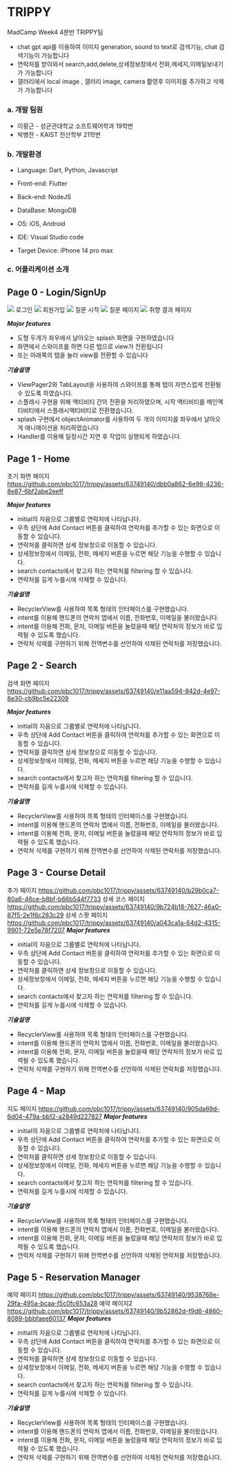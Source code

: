 # TRIPPY

MadCamp Week4 4분반 TRIPPY팀

- chat gpt api를 이용하여 이미지 generation, sound to text로 검색기능, chat 검색기능이 가능합니다
- 연락처를 받아와서 search,add,delete,상세정보창에서 전화,메세지,이메일보내기가 가능합니다
- 갤러리에서 local image , 갤러리 image, camera 촬영후 이미지를 추가하고 삭제가 가능합니다

### a. 개발 팀원

- 이황근 - 성균관대학교 소프트웨어학과 19학번
- 박병찬 - KAIST 전산학부 21학번

### b. 개발환경

- Language: Dart, Python, Javascript
- Front-end: Flutter
- Back-end: NodeJS
- DataBase: MongoDB
- OS: iOS, Android

- IDE: Visual Studio code
- Target Device: iPhone 14 pro max

### c. 어플리케이션 소개

## Page 0 - Login/SignUp

<image src="https://github.com/pbc1017/trippy/assets/63749140/a5b68119-9697-465b-88cc-626a82a33ae3" />
로그인
<image src="https://github.com/pbc1017/trippy/assets/63749140/6b1685f8-3cc3-4c40-aa53-50e91020b58e" />
회원가입
<image src="https://github.com/pbc1017/trippy/assets/63749140/24535037-a624-41a4-94c5-d28724370558" />
질문 시작
<image src="https://github.com/pbc1017/trippy/assets/63749140/13630b6f-9c71-4c81-8b32-078f42ea1511" />
질문 페이지
<image src="https://github.com/pbc1017/trippy/assets/63749140/98f71dba-26a4-4f1a-b4c4-1202a9b7a8df" />
취향 결과 페이지

***Major features***

- 도형 두개가 좌우에서 날아오는 splash 화면을 구현하였습니다
- 화면에서 스와이프를 하면 다른 탭으로 view가 전환됩니다
- 또는 아래쪽의 탭을 눌러 view를 전환할 수 있습니다

***기술설명***

- ViewPager2와 TabLayout을 사용하여 스와이프를 통해 탭이 자연스럽게 전환될 수 있도록 하였습니다.
- 스플래시 구현을 위해 액티비티 간의 전환을 처리하였으며, 시작 액티비티를 메인액티비티에서 스플래시액티비티로 전환했습니다.
- splash 구현에서 objectAnimator를 사용하여 두 개의 이미지를 좌우에서 날아오게 애니메이션을 처리하였습니다
- Handler를 이용해 일정시간 지연 후 작업이 실행되게 하였습니다.

## Page 1 - Home

초기 화면 페이지
https://github.com/pbc1017/trippy/assets/63749140/dbb0a862-6e98-4236-8e87-6bf2abe2eeff

***Major features***

- initial의 자음으로 그룹별로 연락처에 나타납니다.
- 우측 상단에 Add Contact 버튼을 클릭하여 연락처를 추가할 수 있는 화면으로 이동할 수 있습니다.
- 연락처를 클릭하면 상세 정보창으로 이동할 수 있습니다.
- 상세정보창에서 이메일, 전화, 메세지 버튼을 누르면 해당 기능을 수행할 수 있습니다.
- search contacts에서 찾고자 하는 연락처를 filtering 할 수 있습니다.
- 연락처를 길게 누를시에 삭제할 수 있습니다.

***기술설명***

- RecyclerView를 사용하여 목록 형태의 인터페이스를 구현했습니다.
- intent를 이용해 핸드폰의 연락처 앱에서 이름, 전화번호, 이메일을 불러왔습니다.
- intent를 이용해 전화, 문자, 이메일 버튼을 눌렀을때 해당 연락처의 정보가 바로 입력될 수 있도록 했습니다.
- 연락처 삭제를 구현하기 위해 전역변수를 선언하여 삭제된 연락처를 저장했습니다.

## Page 2 - Search

검색 화면 페이지
https://github.com/pbc1017/trippy/assets/63749140/e11aa594-842d-4e97-8e30-cb9bc5e22309

***Major features***

- initial의 자음으로 그룹별로 연락처에 나타납니다.
- 우측 상단에 Add Contact 버튼을 클릭하여 연락처를 추가할 수 있는 화면으로 이동할 수 있습니다.
- 연락처를 클릭하면 상세 정보창으로 이동할 수 있습니다.
- 상세정보창에서 이메일, 전화, 메세지 버튼을 누르면 해당 기능을 수행할 수 있습니다.
- search contacts에서 찾고자 하는 연락처를 filtering 할 수 있습니다.
- 연락처를 길게 누를시에 삭제할 수 있습니다.

***기술설명***

- RecyclerView를 사용하여 목록 형태의 인터페이스를 구현했습니다.
- intent를 이용해 핸드폰의 연락처 앱에서 이름, 전화번호, 이메일을 불러왔습니다.
- intent를 이용해 전화, 문자, 이메일 버튼을 눌렀을때 해당 연락처의 정보가 바로 입력될 수 있도록 했습니다.
- 연락처 삭제를 구현하기 위해 전역변수를 선언하여 삭제된 연락처를 저장했습니다.

## Page 3 - Course Detail

추가 페이지
https://github.com/pbc1017/trippy/assets/63749140/b29b0ca7-80a6-46ce-b8bf-b66b544f7733
상세 코스 페이지
https://github.com/pbc1017/trippy/assets/63749140/9b724b18-7627-46a0-87f5-2e1f6c283c29
상세 스팟 페이지
https://github.com/pbc1017/trippy/assets/63749140/a043ca1a-64d2-4315-9901-72e5e78f7207
***Major features***

- initial의 자음으로 그룹별로 연락처에 나타납니다.
- 우측 상단에 Add Contact 버튼을 클릭하여 연락처를 추가할 수 있는 화면으로 이동할 수 있습니다.
- 연락처를 클릭하면 상세 정보창으로 이동할 수 있습니다.
- 상세정보창에서 이메일, 전화, 메세지 버튼을 누르면 해당 기능을 수행할 수 있습니다.
- search contacts에서 찾고자 하는 연락처를 filtering 할 수 있습니다.
- 연락처를 길게 누를시에 삭제할 수 있습니다.

***기술설명***

- RecyclerView를 사용하여 목록 형태의 인터페이스를 구현했습니다.
- intent를 이용해 핸드폰의 연락처 앱에서 이름, 전화번호, 이메일을 불러왔습니다.
- intent를 이용해 전화, 문자, 이메일 버튼을 눌렀을때 해당 연락처의 정보가 바로 입력될 수 있도록 했습니다.
- 연락처 삭제를 구현하기 위해 전역변수를 선언하여 삭제된 연락처를 저장했습니다.

## Page 4 - Map
지도 페이지
https://github.com/pbc1017/trippy/assets/63749140/905da69d-6d04-479a-bb12-a2849d227827
***Major features***

- initial의 자음으로 그룹별로 연락처에 나타납니다.
- 우측 상단에 Add Contact 버튼을 클릭하여 연락처를 추가할 수 있는 화면으로 이동할 수 있습니다.
- 연락처를 클릭하면 상세 정보창으로 이동할 수 있습니다.
- 상세정보창에서 이메일, 전화, 메세지 버튼을 누르면 해당 기능을 수행할 수 있습니다.
- search contacts에서 찾고자 하는 연락처를 filtering 할 수 있습니다.
- 연락처를 길게 누를시에 삭제할 수 있습니다.

***기술설명***

- RecyclerView를 사용하여 목록 형태의 인터페이스를 구현했습니다.
- intent를 이용해 핸드폰의 연락처 앱에서 이름, 전화번호, 이메일을 불러왔습니다.
- intent를 이용해 전화, 문자, 이메일 버튼을 눌렀을때 해당 연락처의 정보가 바로 입력될 수 있도록 했습니다.
- 연락처 삭제를 구현하기 위해 전역변수를 선언하여 삭제된 연락처를 저장했습니다.

## Page 5 - Reservation Manager
예약 페이지
https://github.com/pbc1017/trippy/assets/63749140/9538768e-29fa-495a-bcaa-f5c0fc653a28
예약 페이지2
https://github.com/pbc1017/trippy/assets/63749140/9b52862d-f9d6-4860-8089-bbbfaee60137
***Major features***

- initial의 자음으로 그룹별로 연락처에 나타납니다.
- 우측 상단에 Add Contact 버튼을 클릭하여 연락처를 추가할 수 있는 화면으로 이동할 수 있습니다.
- 연락처를 클릭하면 상세 정보창으로 이동할 수 있습니다.
- 상세정보창에서 이메일, 전화, 메세지 버튼을 누르면 해당 기능을 수행할 수 있습니다.
- search contacts에서 찾고자 하는 연락처를 filtering 할 수 있습니다.
- 연락처를 길게 누를시에 삭제할 수 있습니다.

***기술설명***

- RecyclerView를 사용하여 목록 형태의 인터페이스를 구현했습니다.
- intent를 이용해 핸드폰의 연락처 앱에서 이름, 전화번호, 이메일을 불러왔습니다.
- intent를 이용해 전화, 문자, 이메일 버튼을 눌렀을때 해당 연락처의 정보가 바로 입력될 수 있도록 했습니다.
- 연락처 삭제를 구현하기 위해 전역변수를 선언하여 삭제된 연락처를 저장했습니다.
